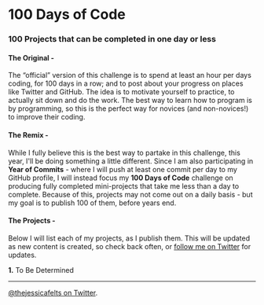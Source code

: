 # 100 Days of Code
### 100 Projects that can be completed in one day or less

#### The Original -
The “official” version of this challenge is to spend at least an hour per days coding, for 100 days in a row; and to post about your progress on places like Twitter and GitHub. The idea is to motivate yourself to practice, to actually sit down and do the work. The best way to learn how to program is by programming, so this is the perfect way for novices (and non-novices!) to improve their coding.

#### The Remix -
While I fully believe this is the best way to partake in this challenge, this year, I'll be doing something a little different. Since I am also participating in **Year of Commits** - where I will push at least one commit per day to my GitHub profile, I will instead focus my **100 Days of Code** challenge on producing fully completed mini-projects that take me less than a day to complete. Because of this, projects may not come out on a daily basis - but my goal is to publish 100 of them, before years end.

#### The Projects -
Below I will list each of my projects, as I publish them. This will be updated as new content is created, so check back often, or [follow me on Twitter](https://www.twitter.com/thejessicafelts) for updates.

**1.** To Be Determined



---

[@thejessicafelts on Twitter](https://www.twitter.com/thejessicafelts).
